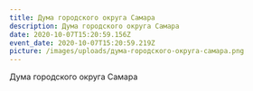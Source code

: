 ```yaml
---
title: Дума городского округа Самара
description: Дума городского округа Самара
date: 2020-10-07T15:20:59.156Z
event_date: 2020-10-07T15:20:59.219Z
picture: /images/uploads/дума-городского-округа-самара.png
---
```

Дума городского округа Самара